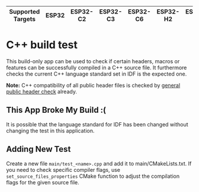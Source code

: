| Supported Targets | ESP32 | ESP32-C2 | ESP32-C3 | ESP32-C6 | ESP32-H2 | ESP32-P4 | ESP32-S2 | ESP32-S3 |
| ----------------- | ----- | -------- | -------- | -------- | -------- | -------- | -------- | -------- |

# C++ build test

This build-only app can be used to check if certain headers, macros or features can be successfully compiled in a C++ source file. It furthermore checks the current C++ language standard set in IDF is the expected one.

**Note:** C++ compatibility of all public header files is checked by [general public header check](../../../ci/check_public_headers.py) already.

## This App Broke My Build :(

It is possible that the language standard for IDF has been changed without changing the test in this application.

## Adding New Test
Create a new file `main/test_<name>.cpp` and add it to main/CMakeLists.txt. If you need to check specific compiler flags, use `set_source_files_properties` CMake function to adjust the compilation flags for the given source file.
